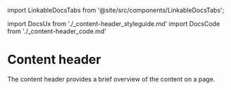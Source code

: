 import LinkableDocsTabs from '@site/src/components/LinkableDocsTabs';

import DocsUx from './\_content-header_styleguide.md'
import DocsCode from './\_content-header_code.md'

# Content header
<!-- introduction start -->
The content header provides a brief overview of the content on a page. 
<!-- introduction end -->
<LinkableDocsTabs>
  <DocsUx />
  <DocsCode />
</LinkableDocsTabs>
